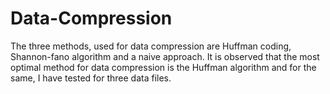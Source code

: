 # Data-Compression
The three methods, used for data compression are Huffman coding, Shannon-fano algorithm and a naive approach. It is observed that the most optimal method for data compression is the Huffman algorithm and for the same, I have tested for three data files.
